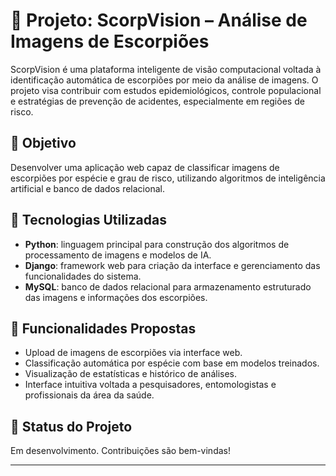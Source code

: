 # 🦂 Projeto: ScorpVision – Análise de Imagens de Escorpiões

ScorpVision é uma plataforma inteligente de visão computacional voltada à identificação automática de escorpiões por meio da análise de imagens. O projeto visa contribuir com estudos epidemiológicos, controle populacional e estratégias de prevenção de acidentes, especialmente em regiões de risco.

## 🎯 Objetivo

Desenvolver uma aplicação web capaz de classificar imagens de escorpiões por espécie e grau de risco, utilizando algoritmos de inteligência artificial e banco de dados relacional.

## 🔧 Tecnologias Utilizadas

- **Python**: linguagem principal para construção dos algoritmos de processamento de imagens e modelos de IA.
- **Django**: framework web para criação da interface e gerenciamento das funcionalidades do sistema.
- **MySQL**: banco de dados relacional para armazenamento estruturado das imagens e informações dos escorpiões.

## 📁 Funcionalidades Propostas

- Upload de imagens de escorpiões via interface web.
- Classificação automática por espécie com base em modelos treinados.
- Visualização de estatísticas e histórico de análises.
- Interface intuitiva voltada a pesquisadores, entomologistas e profissionais da área da saúde.

## 🚀 Status do Projeto

Em desenvolvimento. Contribuições são bem-vindas!

---

